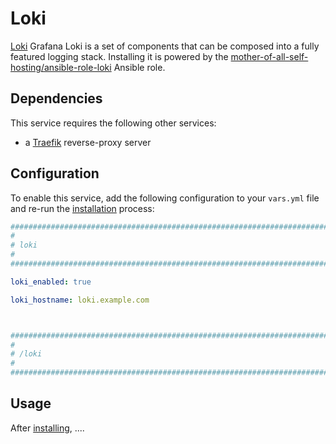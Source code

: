 # Loki

[Loki](https://grafana.com/docs/loki/latest/) Grafana Loki is a set of components that can be composed into a fully featured logging stack. Installing it is powered by the [mother-of-all-self-hosting/ansible-role-loki](https://github.com/mother-of-all-self-hosting/ansible-role-loki) Ansible role.

## Dependencies

This service requires the following other services:

- a [Traefik](traefik.md) reverse-proxy server


## Configuration

To enable this service, add the following configuration to your `vars.yml` file and re-run the [installation](../installing.md) process:

```yaml
########################################################################
#                                                                      #
# loki                                                                 #
#                                                                      #
########################################################################

loki_enabled: true

loki_hostname: loki.example.com



########################################################################
#                                                                      #
# /loki                                                                #
#                                                                      #
########################################################################
```


## Usage

After [installing](../installing.md), ....
